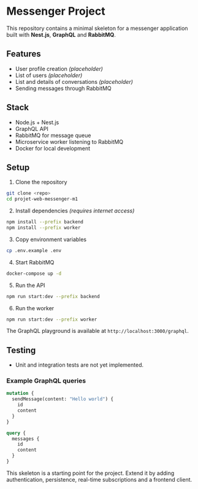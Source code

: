 # Messenger Project

This repository contains a minimal skeleton for a messenger application built with **Nest.js**, **GraphQL** and **RabbitMQ**.

## Features

- User profile creation *(placeholder)*
- List of users *(placeholder)*
- List and details of conversations *(placeholder)*
- Sending messages through RabbitMQ

## Stack

- Node.js + Nest.js
- GraphQL API
- RabbitMQ for message queue
- Microservice worker listening to RabbitMQ
- Docker for local development

## Setup

1. Clone the repository

```bash
git clone <repo>
cd projet-web-messenger-m1
```

2. Install dependencies *(requires internet access)*

```bash
npm install --prefix backend
npm install --prefix worker
```

3. Copy environment variables

```bash
cp .env.example .env
```

4. Start RabbitMQ

```bash
docker-compose up -d
```

5. Run the API

```bash
npm run start:dev --prefix backend
```

6. Run the worker

```bash
npm run start:dev --prefix worker
```

The GraphQL playground is available at `http://localhost:3000/graphql`.

## Testing

- Unit and integration tests are not yet implemented.

### Example GraphQL queries

```graphql
mutation {
  sendMessage(content: "Hello world") {
    id
    content
  }
}
```

```graphql
query {
  messages {
    id
    content
  }
}
```

This skeleton is a starting point for the project. Extend it by adding authentication, persistence, real-time subscriptions and a frontend client.


